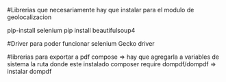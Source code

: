 #Librerias que necesariamente hay que instalar para el modulo de geolocalizacion

pip-install selenium
pip install beautifulsoup4

#Driver para poder funcionar selenium
Gecko driver 

#librerias para exportar a pdf
compose => hay que agregarla a variables de sistema la ruta donde este instalado
composer require dompdf/dompdf => instalar dompdf



